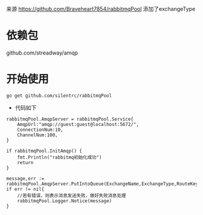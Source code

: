 来源 
https://github.com/Braveheart7854/rabbitmqPool
添加了exchangeType

# 依赖包
github.com/streadway/amqp

# 开始使用
```
go get github.com/silentrc/rabbitmqPool
```

- 代码如下 
```	
rabbitmqPool.AmqpServer = rabbitmqPool.Service{
	AmqpUrl:"amqp://guest:guest@localhost:5672/",
	ConnectionNum:10,
	ChannelNum:100,
}

if rabbitmqPool.InitAmqp() {
	fmt.Println("rabbitmq初始化成功")
	return
}

message,err := rabbitmqPool.AmqpServer.PutIntoQueue(ExchangeName,ExchangeType,RouteKey,data)
if err != nil{
	//若有错误，则表示消息发送失败，做好失败消息处理
	rabbitmqPool.Logger.Notice(message)
}
```
